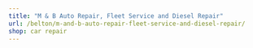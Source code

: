```yaml
---
title: "M & B Auto Repair, Fleet Service and Diesel Repair"
url: /belton/m-and-b-auto-repair-fleet-service-and-diesel-repair/
shop: car repair
---
```

